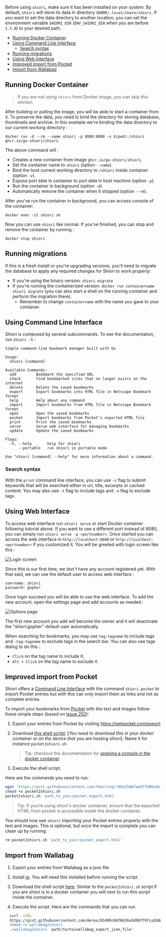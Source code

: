 Before using `shiori`, make sure it has been installed on your system. By default, `shiori` will store its data in directory `$HOME/.local/share/shiori`. If you want to set the data directory to another location, you can set the environment variable `SHIORI_DIR` (`ENV_SHIORI_DIR` when you are before `1.5.0`) to your desired path.

<!-- TOC -->

- [Running Docker Container](#running-docker-container)
- [Using Command Line Interface](#using-command-line-interface)
    - [Search syntax](#search-syntax)
- [Running migrations](#running-migrations)
- [Using Web Interface](#using-web-interface)
- [Improved import from Pocket](#improved-import-from-pocket)
- [Import from Wallabag](#import-from-wallabag)

<!-- /TOC -->

## Running Docker Container

> If you are not using `shiori` from Docker image, you can skip this section.

After building or pulling the image, you will be able to start a container from it. To preserve the data, you need to bind the directory for storing database, thumbnails and archive. In this example we're binding the data directory to our current working directory :

```
docker run -d --rm --name shiori -p 8080:8080 -v $(pwd):/shiori ghcr.io/go-shiori/shiori
```

The above command will :

- Creates a new container from image `ghcr.io/go-shiori/shiori`.
- Set the container name to `shiori` (option `--name`).
- Bind the host current working directory to `/shiori` inside container (option `-v`).
- Expose port `8080` in container to port `8080` in host machine (option `-p`).
- Run the container in background (option `-d`).
- Automatically remove the container when it stopped (option `--rm`).

After you've run the container in background, you can access console of the container:

```
docker exec -it shiori sh
```

Now you can use `shiori` like normal. If you've finished, you can stop and remove the container by running :

```
docker stop shiori
```

## Running migrations

If this is a fresh install or you're upgrading versions, you'll need to migrate the database to apply any required
changes for Shiori to work properly:

- If you're using the binary version: `shiori migrate`
- If you're running the containerized version: `docker run containername shiori migrate` (you can also start a shell on the running container and perform the migration there).
  - Remember to change `containername` with the name you gave to your container.

## Using Command Line Interface

Shiori is composed by several subcommands. To see the documentation, run `shiori -h` :

```
Simple command-line bookmark manager built with Go

Usage:
  shiori [command]

Available Commands:
  add         Bookmark the specified URL
  check       Find bookmarked sites that no longer exists on the internet
  delete      Delete the saved bookmarks
  export      Export bookmarks into HTML file in Netscape Bookmark format
  help        Help about any command
  import      Import bookmarks from HTML file in Netscape Bookmark format
  open        Open the saved bookmarks
  pocket      Import bookmarks from Pocket's exported HTML file
  print       Print the saved bookmarks
  serve       Serve web interface for managing bookmarks
  update      Update the saved bookmarks

Flags:
  -h, --help       help for shiori
      --portable   run shiori in portable mode

Use "shiori [command] --help" for more information about a command.
```

### Search syntax
With the `print` command line interface, you can use `-s` flag to submit keywords that will be searched either in url, title, excerpts or cached content.
You may also use `-t` flag to include tags and `-e` flag to exclude tags.



## Using Web Interface

To access web interface run `shiori serve` or start Docker container following tutorial above. If you want to use a different port instead of 8080, you can simply run `shiori serve -p <portnumber>`. Once started you can access the web interface in `http://localhost:8080` or `http://localhost:<portnumber>` if you customized it. You will be greeted with login screen like this :

![Login screen](https://raw.githubusercontent.com/go-shiori/shiori/master/docs/screenshots/01-login.png)

Since this is our first time, we don't have any account registered yet. With that said, we can use the default user to access web interface :

```
username: shiori
password: gopher
```

Once login succeed you will be able to use the web interface. To add the new account, open the settings page and add accounts as needed :

![Options page](https://raw.githubusercontent.com/go-shiori/shiori/master/docs/screenshots/04-options.png)

The first new account you add will become the owner and it will deactivate the "shiori:gopher" default user automatically.

When searching for bookmarks, you may use `tag:tagname` to include tags and `-tag:tagname` to exclude tags in the search bar. You can also use tags dialog to do this :

- `Click` on the tag name to include it;
- `Alt + Click` on the tag name to exclude it.


## Improved import from Pocket

Shiori offers a [Command Line Interface](https://github.com/go-shiori/shiori/blob/master/docs/Usage.md#using-command-line-interface) with the command `shiori pocket` to import Pocket entries but with this can only import them as links and not as complete entries.

To import your bookmarks from [Pocket](https://getpocket.com/) with the text and images follow these simple steps (based on [Issue 252](https://github.com/go-shiori/shiori/issues/252)):

1. Export your entries from Pocket by visiting https://getpocket.com/export

2. Download [this shell script](https://gist.github.com/fmartingr/88a258bfad47fb00a3ef9d6c38e5699e). [*You need to download this in your docker container or on the device that you are hosting shiori*]. Name it for instance `pocket2shiori.sh`.

   > Tip: checkout the documentation for [opening a console in the docker container](https://github.com/go-shiori/shiori/blob/master/docs/Usage.md#running-docker-container).

3. Execute the shell script.

Here are the commands you need to run:
   ```sh
   wget 'https://gist.githubusercontent.com/fmartingr/88a258bfad47fb00a3ef9d6c38e5699e/raw/a21afb20b56d5383b8b975410e0eb538de02b422/pocket2shiori.sh'
   chmod +x pocket2shiori.sh
   pocket2shiori.sh 'path_to_your/pocket_export.html'
   ```

   > Tip: If you’re using shiori's docker container, ensure that the exported HTML from pocket is accessible inside the docker container.

You should now see `shiori` importing your Pocket entries properly with the text and images.
This is optional, but once the import is complete you can clean up by running:

```sh
rm pocket2shiori.sh 'path_to_your/pocket_export.html'
```

##  Import from Wallabag


1. Export your entries from Wallabag as a json file

2. Install [jq](https://stedolan.github.io/jq/download/). You will need this installed before running the script.

3. Download the shell script
[here](https://gist.githubusercontent.com/Aerex/01499c66f6b36a5d997f97ca1b0ab5b1/raw/bf793515540278fc675c7769be74a77ca8a41e62/wallabag2shiori). Similar to the `pocket2shiori.sh` script if you are shiori is in a docker container you will next to run this script
inside the container.

4. Execute the script. Here are the commands that you can run.

  ```sh
    curl -sSOL
    https://gist.githubusercontent.com/Aerex/01499c66f6b36a5d997f97ca1b0ab5b1/raw/bf793515540278fc675c7769be74a77ca8a41e62/wallabag2shiori'
    chmod +x wallabag2shiori
    ./wallabag2shiori 'path/to/to/wallabag_export_json_file'
  ```
